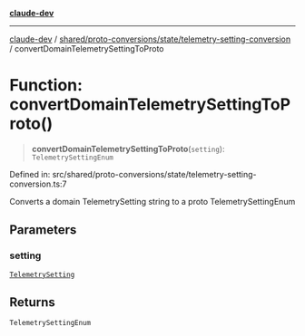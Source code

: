 [**claude-dev**](../../../../../README.md)

***

[claude-dev](../../../../../README.md) / [shared/proto-conversions/state/telemetry-setting-conversion](../README.md) / convertDomainTelemetrySettingToProto

# Function: convertDomainTelemetrySettingToProto()

> **convertDomainTelemetrySettingToProto**(`setting`): `TelemetrySettingEnum`

Defined in: src/shared/proto-conversions/state/telemetry-setting-conversion.ts:7

Converts a domain TelemetrySetting string to a proto TelemetrySettingEnum

## Parameters

### setting

[`TelemetrySetting`](../../../../TelemetrySetting/type-aliases/TelemetrySetting.md)

## Returns

`TelemetrySettingEnum`
